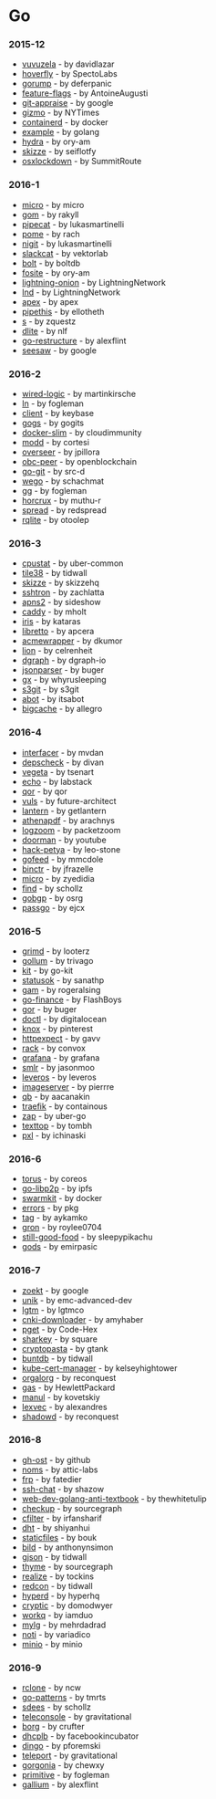 # Go


### 2015-12
- [vuvuzela](https://github.com/davidlazar/vuvuzela) - by davidlazar
- [hoverfly](https://github.com/SpectoLabs/hoverfly) - by SpectoLabs
- [gorump](https://github.com/deferpanic/gorump) - by deferpanic
- [feature-flags](https://github.com/AntoineAugusti/feature-flags) - by AntoineAugusti
- [git-appraise](https://github.com/google/git-appraise) - by google
- [gizmo](https://github.com/NYTimes/gizmo) - by NYTimes
- [containerd](https://github.com/docker/containerd) - by docker
- [example](https://github.com/golang/example) - by golang
- [hydra](https://github.com/ory-am/hydra) - by ory-am
- [skizze](https://github.com/seiflotfy/skizze) - by seiflotfy
- [osxlockdown](https://github.com/SummitRoute/osxlockdown) - by SummitRoute

### 2016-1
- [micro](https://github.com/micro/micro) - by micro
- [gom](https://github.com/rakyll/gom) - by rakyll
- [pipecat](https://github.com/lukasmartinelli/pipecat) - by lukasmartinelli
- [pome](https://github.com/rach/pome) - by rach
- [nigit](https://github.com/lukasmartinelli/nigit) - by lukasmartinelli
- [slackcat](https://github.com/vektorlab/slackcat) - by vektorlab
- [bolt](https://github.com/boltdb/bolt) - by boltdb
- [fosite](https://github.com/ory-am/fosite) - by ory-am
- [lightning-onion](https://github.com/LightningNetwork/lightning-onion) - by LightningNetwork
- [lnd](https://github.com/LightningNetwork/lnd) - by LightningNetwork
- [apex](https://github.com/apex/apex) - by apex
- [pipethis](https://github.com/ellotheth/pipethis) - by ellotheth
- [s](https://github.com/zquestz/s) - by zquestz
- [dlite](https://github.com/nlf/dlite) - by nlf
- [go-restructure](https://github.com/alexflint/go-restructure) - by alexflint
- [seesaw](https://github.com/google/seesaw) - by google

### 2016-2
- [wired-logic](https://github.com/martinkirsche/wired-logic) - by martinkirsche
- [ln](https://github.com/fogleman/ln) - by fogleman
- [client](https://github.com/keybase/client) - by keybase
- [gogs](https://github.com/gogits/gogs) - by gogits
- [docker-slim](https://github.com/cloudimmunity/docker-slim) - by cloudimmunity
- [modd](https://github.com/cortesi/modd) - by cortesi
- [overseer](https://github.com/jpillora/overseer) - by jpillora
- [obc-peer](https://github.com/openblockchain/obc-peer) - by openblockchain
- [go-git](https://github.com/src-d/go-git) - by src-d
- [wego](https://github.com/schachmat/wego) - by schachmat
- [gg](https://github.com/fogleman/gg) - by fogleman
- [horcrux](https://github.com/muthu-r/horcrux) - by muthu-r
- [spread](https://github.com/redspread/spread) - by redspread
- [rqlite](https://github.com/otoolep/rqlite) - by otoolep

### 2016-3
- [cpustat](https://github.com/uber-common/cpustat) - by uber-common
- [tile38](https://github.com/tidwall/tile38) - by tidwall
- [skizze](https://github.com/skizzehq/skizze) - by skizzehq
- [sshtron](https://github.com/zachlatta/sshtron) - by zachlatta
- [apns2](https://github.com/sideshow/apns2) - by sideshow
- [caddy](https://github.com/mholt/caddy) - by mholt
- [iris](https://github.com/kataras/iris) - by kataras
- [libretto](https://github.com/apcera/libretto) - by apcera
- [acmewrapper](https://github.com/dkumor/acmewrapper) - by dkumor
- [lion](https://github.com/celrenheit/lion) - by celrenheit
- [dgraph](https://github.com/dgraph-io/dgraph) - by dgraph-io
- [jsonparser](https://github.com/buger/jsonparser) - by buger
- [gx](https://github.com/whyrusleeping/gx) - by whyrusleeping
- [s3git](https://github.com/s3git/s3git) - by s3git
- [abot](https://github.com/itsabot/abot) - by itsabot
- [bigcache](https://github.com/allegro/bigcache) - by allegro

### 2016-4
- [interfacer](https://github.com/mvdan/interfacer) - by mvdan
- [depscheck](https://github.com/divan/depscheck) - by divan
- [vegeta](https://github.com/tsenart/vegeta) - by tsenart
- [echo](https://github.com/labstack/echo) - by labstack
- [qor](https://github.com/qor/qor) - by qor
- [vuls](https://github.com/future-architect/vuls) - by future-architect
- [lantern](https://github.com/getlantern/lantern) - by getlantern
- [athenapdf](https://github.com/arachnys/athenapdf) - by arachnys
- [logzoom](https://github.com/packetzoom/logzoom) - by packetzoom
- [doorman](https://github.com/youtube/doorman) - by youtube
- [hack-petya](https://github.com/leo-stone/hack-petya) - by leo-stone
- [gofeed](https://github.com/mmcdole/gofeed) - by mmcdole
- [binctr](https://github.com/jfrazelle/binctr) - by jfrazelle
- [micro](https://github.com/zyedidia/micro) - by zyedidia
- [find](https://github.com/schollz/find) - by schollz
- [gobgp](https://github.com/osrg/gobgp) - by osrg
- [passgo](https://github.com/ejcx/passgo) - by ejcx

### 2016-5
- [grimd](https://github.com/looterz/grimd) - by looterz
- [gollum](https://github.com/trivago/gollum) - by trivago
- [kit](https://github.com/go-kit/kit) - by go-kit
- [statusok](https://github.com/sanathp/statusok) - by sanathp
- [gam](https://github.com/rogeralsing/gam) - by rogeralsing
- [go-finance](https://github.com/FlashBoys/go-finance) - by FlashBoys
- [gor](https://github.com/buger/gor) - by buger
- [doctl](https://github.com/digitalocean/doctl) - by digitalocean
- [knox](https://github.com/pinterest/knox) - by pinterest
- [httpexpect](https://github.com/gavv/httpexpect) - by gavv
- [rack](https://github.com/convox/rack) - by convox
- [grafana](https://github.com/grafana/grafana) - by grafana
- [smlr](https://github.com/jasonmoo/smlr) - by jasonmoo
- [leveros](https://github.com/leveros/leveros) - by leveros
- [imageserver](https://github.com/pierrre/imageserver) - by pierrre
- [qb](https://github.com/aacanakin/qb) - by aacanakin
- [traefik](https://github.com/containous/traefik) - by containous
- [zap](https://github.com/uber-go/zap) - by uber-go
- [texttop](https://github.com/tombh/texttop) - by tombh
- [pxl](https://github.com/ichinaski/pxl) - by ichinaski

### 2016-6
- [torus](https://github.com/coreos/torus) - by coreos
- [go-libp2p](https://github.com/ipfs/go-libp2p) - by ipfs
- [swarmkit](https://github.com/docker/swarmkit) - by docker
- [errors](https://github.com/pkg/errors) - by pkg
- [tag](https://github.com/aykamko/tag) - by aykamko
- [gron](https://github.com/roylee0704/gron) - by roylee0704
- [still-good-food](https://github.com/sleepypikachu/still-good-food) - by sleepypikachu
- [gods](https://github.com/emirpasic/gods) - by emirpasic

### 2016-7
- [zoekt](https://github.com/google/zoekt) - by google
- [unik](https://github.com/emc-advanced-dev/unik) - by emc-advanced-dev
- [lgtm](https://github.com/lgtmco/lgtm) - by lgtmco
- [cnki-downloader](https://github.com/amyhaber/cnki-downloader) - by amyhaber
- [pget](https://github.com/Code-Hex/pget) - by Code-Hex
- [sharkey](https://github.com/square/sharkey) - by square
- [cryptopasta](https://github.com/gtank/cryptopasta) - by gtank
- [buntdb](https://github.com/tidwall/buntdb) - by tidwall
- [kube-cert-manager](https://github.com/kelseyhightower/kube-cert-manager) - by kelseyhightower
- [orgalorg](https://github.com/reconquest/orgalorg) - by reconquest
- [gas](https://github.com/HewlettPackard/gas) - by HewlettPackard
- [manul](https://github.com/kovetskiy/manul) - by kovetskiy
- [lexvec](https://github.com/alexandres/lexvec) - by alexandres
- [shadowd](https://github.com/reconquest/shadowd) - by reconquest

### 2016-8
- [gh-ost](https://github.com/github/gh-ost) - by github
- [noms](https://github.com/attic-labs/noms) - by attic-labs
- [frp](https://github.com/fatedier/frp) - by fatedier
- [ssh-chat](https://github.com/shazow/ssh-chat) - by shazow
- [web-dev-golang-anti-textbook](https://github.com/thewhitetulip/web-dev-golang-anti-textbook) - by thewhitetulip
- [checkup](https://github.com/sourcegraph/checkup) - by sourcegraph
- [cfilter](https://github.com/irfansharif/cfilter) - by irfansharif
- [dht](https://github.com/shiyanhui/dht) - by shiyanhui
- [staticfiles](https://github.com/bouk/staticfiles) - by bouk
- [bild](https://github.com/anthonynsimon/bild) - by anthonynsimon
- [gjson](https://github.com/tidwall/gjson) - by tidwall
- [thyme](https://github.com/sourcegraph/thyme) - by sourcegraph
- [realize](https://github.com/tockins/realize) - by tockins
- [redcon](https://github.com/tidwall/redcon) - by tidwall
- [hyperd](https://github.com/hyperhq/hyperd) - by hyperhq
- [cryptic](https://github.com/domodwyer/cryptic) - by domodwyer
- [workq](https://github.com/iamduo/workq) - by iamduo
- [mylg](https://github.com/mehrdadrad/mylg) - by mehrdadrad
- [noti](https://github.com/variadico/noti) - by variadico
- [minio](https://github.com/minio/minio) - by minio

### 2016-9
- [rclone](https://github.com/ncw/rclone) - by ncw
- [go-patterns](https://github.com/tmrts/go-patterns) - by tmrts
- [sdees](https://github.com/schollz/sdees) - by schollz
- [teleconsole](https://github.com/gravitational/teleconsole) - by gravitational
- [borg](https://github.com/crufter/borg) - by crufter
- [dhcplb](https://github.com/facebookincubator/dhcplb) - by facebookincubator
- [dingo](https://github.com/pforemski/dingo) - by pforemski
- [teleport](https://github.com/gravitational/teleport) - by gravitational
- [gorgonia](https://github.com/chewxy/gorgonia) - by chewxy
- [primitive](https://github.com/fogleman/primitive) - by fogleman
- [gallium](https://github.com/alexflint/gallium) - by alexflint
